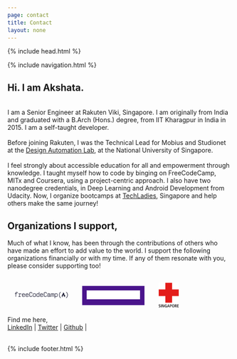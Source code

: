 ```yaml
---
page: contact
title: Contact
layout: none
---
```


{% include head.html %}

<body>
  {% include navigation.html %}

  <main>
    <h2>Hi. I am Akshata.</h2>
    <br/>
    I am a Senior Engineer at Rakuten Viki, Singapore. I am originally from India and graduated with a B.Arch (Hons.) degree, from IIT Kharagpur in India in 2015. I am a self-taught developer.
    <br /><br />
    Before joining Rakuten, I was the Technical Lead for Mobius and Studionet at the <a href='http://design-automation.net/' target='_blank'>Design Automation Lab</a>, at the National University of Singapore.
    <br /><br />
    I feel strongly about accessible education for all and empowerment through knowledge. I taught myself how to code by binging on FreeCodeCamp, MITx and Coursera, using a project-centric approach. I also have two nanodegree credentials, in Deep Learning and Android Development from Udacity. Now, I organize bootcamps at <a href='http://www.techladies.co/bootcamp-7' target='_blank'>TechLadies</a>, Singapore and help others make the same journey!
    <!-- volunteer -->
    <section>
      <h1>Organizations I support,</h1>
      <p>Much of what I know, has been through the contributions of others who have made an effort to add value to the world. I support the following organizations financially or with my time. If any of them resonate with you, please consider supporting too!</p>
      <div style='display: flex; flex-direction: row; align-items: center; flex-wrap: wrap;'>
        <a href='https://freecodecamp.com' rel='nofollow' target='_blank' style="margin: 16px">
          <img width='120px' src='/assets/support/fcc_secondary_large.png' alt='FreeCodeCamp' />
        </a>
        <a href='https://techladies.co' rel='nofollow' target='_blank' style="margin: 16px; background-color: #4a148c; padding: 10px;">
          <img width='120px' src='/assets/support/techladies.png'  />
        </a>
        <br />
        <a href='https://www.redcross.sg/' rel='nofollow' target='_blank' style="margin: 16px">
          <img width='45px' src='/assets/support/singaporedcross.png'  />
        </a>
      </div>
    </section>
    Find me here,
    <br />
    <a href="https://www.linkedin.com/in/iamaatoh/" target='_blank'>LinkedIn</a> |
    <a href="https://twitter.com/iamaatoh" target='_blank'>Twitter</a> |
    <a href="http://github.com/akshatamohanty" target='_blank'>Github</a> |
    <br />
    <br />
  </main>

  {% include footer.html %}
<body>




